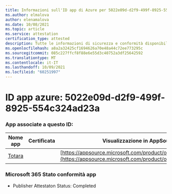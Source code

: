 ```yaml
---
title: Informazioni sull'ID app di Azure per 5022e09d-d2f9-499f-8925-554c324ad23a
ms.author: elmalova
author: elenamalova
ms.date: 10/08/2021
ms.topic: article
ms.service: attestation
certification_type: attested
description: Tutte le informazioni di sicurezza e conformità disponibili per 5022e09d-d2f9-499f-8925-554c324ad23a.
ms.openlocfilehash: a8a2a32425cf1694626a70e48a44c72ee773295c
ms.sourcegitcommit: 085c227ffcf8f88e6e55d3c40752a3df25642592
ms.translationtype: MT
ms.contentlocale: it-IT
ms.lasthandoff: 10/09/2021
ms.locfileid: "60251997"
---
```

# <a name="azure-app-id-5022e09d-d2f9-499f-8925-554c324ad23a"></a>ID app azure: 5022e09d-d2f9-499f-8925-554c324ad23a


### <a name="apps-associated-with-this-id"></a>App associate a questo ID:
| **Nome app** | **Certificata** | **Visualizzazione in AppSource** |
|--------------|---------------|-----------------------|
| [Totara](https://docs.microsoft.com/microsoft-365-app-certification/forward/WA200003222) |  | [https://appsource.microsoft.com/product/office/WA200003222](https://appsource.microsoft.com/product/office/WA200003222) |

### <a name="microsoft-365-app-compliance-status"></a>Microsoft 365 Stato conformità app
- Publisher Attestaton Status: Completed
